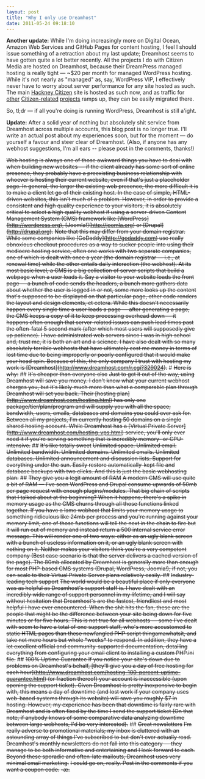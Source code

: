 ```yaml
---
layout: post
title: "Why I only use Dreamhost"
date: 2011-05-24 09:18:10
---
```


**Another update:** While I'm doing increasingly more on Digital Ocean, Amazon Web Services and GitHub Pages for content hosting, I feel I should issue something of a retraction about my last update; Dreamhost seems to have gotten quite a lot better recently. All the projects I do with Citizen Media are hosted on Dreamhost, because their DreamPress managed hosting is really tight — ~$20 per month for managed WordPress hosting. While it's not nearly as "managed" as, say, WordPress VIP, I effectively never have to worry about server performance for any site hosted as such. The main [Hackney Citizen](http://www.hackneycitizen.co.uk) site is hosted as such now, and as traffic for [other](http://www.eastendreview.co.uk) [Citizen-related](http://www.bestofhackney.com) [projects](http://www.eastendcitizen.co.uk) ramps up, they can be easily migrated there.

So, tl;dr — if all you're doing is running WordPress, Dreamhost is still a'ight.

**Update:** After a solid year of nothing but absolutely shit service from Dreamhost across multiple accounts, this blog post is no longer true. I'll write an actual post about my experiences soon, but for the moment — do yourself a favour and steer clear of Dreamhost. (Also, if anyone has any webhost suggestions, I'm all ears -- please post in the comments, thanks!) 

<strike>Web hosting is always one of those awkward things you have to deal with when building new websites — if the client already has some sort of online presence, they probably have a preexisting business relationship with whoever is hosting their current website, even if that's just a placeholder page. In general, the larger the existing web presence, the more difficult it is to make a client let go of their existing host. In the case of simple, HTML-driven websites, this isn't much of a problem. However, in order to provide a consistent and high quality experience to your visitors, it is absolutely critical to select a high quality webhost if using a server-driven Content Management System (CMS) framework like \[WordPress\](http://wordpress.org), \[Joomla!\](http://joomla.org) or \[Drupal\](http://drupal.org).</strike> <strike>Note that this may differ from your domain registrar. While some companies like \[GoDaddy\](http://godaddy.com) use really obnoxious checkout procedures as a way to sucker people into using their mediocre hosting service, often one works with two separate companies, one of which is dealt with once a year (the domain registrar — i.e., at renewal time) while the other entails daily interaction (the webhost). At its most basic level, a CMS is a big collection of server scripts that build a webpage when a user loads it. Say a visitor to your website loads the front page — a bunch of code sends the headers, a bunch more gathers data about whether the user is logged in or not, some more looks up the content that's supposed to be displayed on that particular page, other code renders the layout and design elements, et cetera. While this doesn't necessarily happen every single time a user loads a page — after generating a page, the CMS keeps a copy of it to keep processing overhead down — it happens often enough that server-related issues can push load times past the often-fatal 5 second mark (after which most users will supposedly give up patience).</strike> <strike>I have administrated web servers since I was in high school and, trust me, it is both an art and a science. I have also dealt with so many absolutely terrible webhosts that have ultimately cost me money in terms of lost time due to being improperly or poorly configured that it would make your head spin. Because of this, the only company I trust with hosting my work is \[Dreamhost\](http://www.dreamhost.com/r.cgi?329024).</strike> # <strike>Here is why:</strike> ## <strike>It's cheaper than everyone else</strike> <strike>Just to get it out of the way, using Dreamhost will save you money. I don't know what your current webhost charges you, but it's likely much more than what a comparable plan through Dreamhost will set you back. Their \[hosting plan\](http://www.dreamhost.com/hosting.html) has only one package/tier/plan/program and will supply you with all the space, bandwidth, users, emails, databases and domains you could ever ask for. Between all my projects, I'm currently hosting 50 domains on a single shared hosting account. While Dreamhost has a \[Virtual Private Server\](http://www.dreamhost.com/hosting-vps.html) service, you'll only ever need it if you're serving something that is incredibly memory- or CPU-intensive.</strike> ## <strike>It's like totally sweet</strike> <strike>Unlimited space. Unlimited email. Unlimited bandwidth. Unlimited domains. Unlimited emails. Unlimited databases. Unlimited announcement and discussion lists. Support for everything under the sun. Easily restore automatically-kept file and database backups with two clicks. And this is just the basic webhosting plan.</strike> ## <strike>They give you a legit amount of RAM</strike> <strike>A modern CMS will use quite a bit of RAM — I've seen WordPress and Drupal consume upwards of 50mb per page request with enough plugins/modules. That big chain of scripts that I talked about at the beginning? When it happens, there's a spike in memory usage as the CMS churns through all those functions linked together. If you have a lame webhost that limits your memory usage to something ridiculous like 24mb per process and you're running against your memory limit, one of those functions will tell the next in the chain to fire but it will run out of memory and instead return a 500 internal service error message. This will render one of two ways: either as an ugly blank screen with a bunch of useless information on it, or an ugly blank screen with nothing on it. Neither makes your visitors think you're a very competent company (Best case scenario is that the server delivers a cached version of the page). The 80mb allocated by Dreamhost is generally more than enough for most PHP-based CMS systems (Drupal, WordPress, Joomla!); if not, you can scale to their Virtual Private Server plans relatively easily. </strike> ## <strike>Industry-leading tech support</strike> <strike>The world would be a beautiful place if only everyone was as helpful as Dreamhost's support staff is. I have dealt with an incredibly wide range of support personnel in my lifetime, and I will say without hesitation that Dreamhost's are the fastest, friendliest and most helpful I have ever encountered. When the shit hits the fan, these are the people that might be the difference between your site being down for five minutes or for five hours. This is not true for all webhosts — some I've dealt with seem to have a total of one support staff, who's more accustomed to static HTML pages than these newfangled PHP script thingamawhatsit, and take not mere hours but whole \*weeks\* to respond. In addition, they have a lot excellent official and community-supported documentation, detailing everything from configuring your email client to installing a custom PHP.ini file.</strike> ## <strike>100% Uptime Guarantee </strike> <strike>If you notice your site's down due to problems on Dreamhost's behalf, \[they'll give you a day of free hosting for each hour\](http://www.dreamhost.com/hosting-100-percent-uptime-guarantee.html) (or fraction thereof) your account is inaccessible (upon opening the support ticket). Given Dreamhost is pretty inexpensive to begin with, this means a day of downtime (and lost work if your company uses web-based systems through its website) will save you roughly $7 in hosting. However, my experience has been that downtime is fairly rare with Dreamhost and is often fixed by the time I send the support ticket (On that note, if anybody knows of some comparative data analyzing downtime between large webhosts, I'd be very interested).</strike> ## <strike>Great newsletters</strike> <strike>I'm really adverse to promotional materials; my inbox is cluttered with an astounding array of things I've subscribed to but don't ever actually read. Dreamhost's monthly newsletters do not fall into this category — they manage to be both informative and entertaining and I look forward to each. Beyond these sporadic and often-late mailouts, Dreamhost uses very minimal email marketing.</strike> <strike>I could go on, really. Post in the comments if you want a coupon code.</strike> <strike>-æ.</strike>